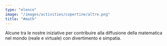 ```yaml
---
type: "elenco"
image: "/images/activities/copertine/altre.png"
title: "#math"
---
```


Alcune tra le nostre iniziative per contribuire alla diffusione della matematica nel mondo (reale e virtuale) con divertimento e simpatia.
